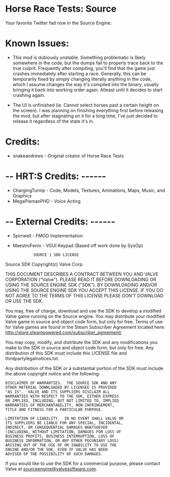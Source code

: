 # Horse Race Tests: Source
Your favorite Twitter fad now in the Source Engine.

# Known Issues:
- This mod is dubiously unstable.
Something problematic is likely somewhere in the code, but the dumps fail to properly trace back to the true culprit. Frequently after compiling, you'll find that the game just crashes immediately after starting a race. Generally, this can be temporarily fixed by simply changing literally anything in the code, which I assume changes the way it's compiled into the binary, usually bringing it back into working order again. Atleast until it decides to start crashing again.

- The UI is unfinished (ie. Cannot select horses past a certain height on the screen).
I was planning on finishing everything first before releasing the mod, but after stagnating on it for a long time, I've just decided to release it regardless of the state it's in.



# Credits:
- snakeandrews - Original creator of Horse Race Tests

# -- HRT:S Credits: ------
- ChargingTurnip - Code, Models, Textures, Animations, Maps, Music, and Graphics
- MegaPiemanPHD - Voice Acting

# -- External Credits: ------
- Spirrwell - FMOD Implementation
- MaestroFenix - VGUI Keypad (Based off work done by SysOp)


               SOURCE 1 SDK LICENSE

Source SDK Copyright(c) Valve Corp.  

THIS DOCUMENT DESCRIBES A CONTRACT BETWEEN YOU AND VALVE 
CORPORATION ("Valve").  PLEASE READ IT BEFORE DOWNLOADING OR USING 
THE SOURCE ENGINE SDK ("SDK"). BY DOWNLOADING AND/OR USING THE 
SOURCE ENGINE SDK YOU ACCEPT THIS LICENSE. IF YOU DO NOT AGREE TO 
THE TERMS OF THIS LICENSE PLEASE DON’T DOWNLOAD OR USE THE SDK.  

  You may, free of charge, download and use the SDK to develop a modified Valve game 
running on the Source engine.  You may distribute your modified Valve game in source and 
object code form, but only for free. Terms of use for Valve games are found in the Steam 
Subscriber Agreement located here: http://store.steampowered.com/subscriber_agreement/ 

  You may copy, modify, and distribute the SDK and any modifications you make to the 
SDK in source and object code form, but only for free.  Any distribution of this SDK must 
include this LICENSE file and thirdpartylegalnotices.txt.  
 
  Any distribution of the SDK or a substantial portion of the SDK must include the above 
copyright notice and the following: 

    DISCLAIMER OF WARRANTIES.  THE SOURCE SDK AND ANY 
    OTHER MATERIAL DOWNLOADED BY LICENSEE IS PROVIDED 
    "AS IS".  VALVE AND ITS SUPPLIERS DISCLAIM ALL 
    WARRANTIES WITH RESPECT TO THE SDK, EITHER EXPRESS 
    OR IMPLIED, INCLUDING, BUT NOT LIMITED TO, IMPLIED 
    WARRANTIES OF MERCHANTABILITY, NON-INFRINGEMENT, 
    TITLE AND FITNESS FOR A PARTICULAR PURPOSE.  

    LIMITATION OF LIABILITY.  IN NO EVENT SHALL VALVE OR 
    ITS SUPPLIERS BE LIABLE FOR ANY SPECIAL, INCIDENTAL, 
    INDIRECT, OR CONSEQUENTIAL DAMAGES WHATSOEVER 
    (INCLUDING, WITHOUT LIMITATION, DAMAGES FOR LOSS OF 
    BUSINESS PROFITS, BUSINESS INTERRUPTION, LOSS OF 
    BUSINESS INFORMATION, OR ANY OTHER PECUNIARY LOSS) 
    ARISING OUT OF THE USE OF OR INABILITY TO USE THE 
    ENGINE AND/OR THE SDK, EVEN IF VALVE HAS BEEN 
    ADVISED OF THE POSSIBILITY OF SUCH DAMAGES.  
 
       
If you would like to use the SDK for a commercial purpose, please contact Valve at 
sourceengine@valvesoftware.com.
